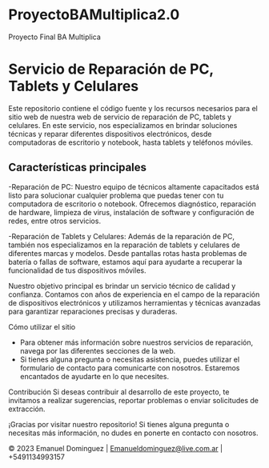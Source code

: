 # ProyectoBAMultiplica2.0
Proyecto Final BA Multiplica
# Servicio de Reparación de PC, Tablets y Celulares

Este repositorio contiene el código fuente y los recursos necesarios para el sitio web de nuestra web de servicio de reparación de PC, tablets y celulares. En este servicio, nos especializamos en brindar soluciones técnicas y reparar diferentes dispositivos electrónicos, desde computadoras de escritorio y notebook, hasta tablets y teléfonos móviles.

## Características principales

-Reparación de PC: Nuestro equipo de técnicos altamente capacitados está listo para solucionar cualquier problema que puedas tener con tu computadora de escritorio o notebook. Ofrecemos diagnóstico, reparación de hardware, limpieza de virus, instalación de software y configuración de redes, entre otros servicios.

-Reparación de Tablets y Celulares: Además de la reparación de PC, también nos especializamos en la reparación de tablets y celulares de diferentes marcas y modelos. Desde pantallas rotas hasta problemas de batería o fallas de software, estamos aquí para ayudarte a recuperar la funcionalidad de tus dispositivos móviles.

Nuestro objetivo principal es brindar un servicio técnico de calidad y confianza. Contamos con años de experiencia en el campo de la reparación de dispositivos electrónicos y utilizamos herramientas y técnicas avanzadas para garantizar reparaciones precisas y duraderas.

Cómo utilizar el sitio

- Para obtener más información sobre nuestros servicios de reparación, navega por las diferentes secciones de la web.
- Si tienes alguna pregunta o necesitas asistencia, puedes utilizar el formulario de contacto para comunicarte con nosotros. Estaremos encantados de ayudarte en lo que necesites.

Contribución
Si deseas contribuir al desarrollo de este proyecto, te invitamos a realizar sugerencias, reportar problemas o enviar solicitudes de extracción.

¡Gracias por visitar nuestro repositorio! Si tienes alguna pregunta o necesitas más información, no dudes en ponerte en contacto con nosotros.

© 2023 Emanuel Dominguez | Emanueldominguez@live.com.ar | +5491134993157 
